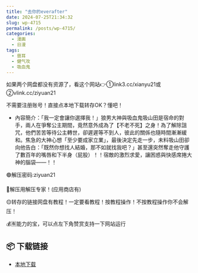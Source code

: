 ```yaml
---
title: "去你的everafter"
date: 2024-07-25T21:34:32
slug: wp-4715
permalink: /posts/wp-4715/
categories:
  - 漫画
  - 日漫
tags:
  - 兽耳
  - 健气攻
  - 吸血鬼
---
```


如果两个网盘都没有资源了，看这个网站👉①link3.cc/xianyu21或②vlink.cc/ziyuan21

不需要注册账号！直接点本地下载转存OK？懂吧！

*   內容簡介：「我一定會讓你選擇我！」狼男大神與吸血鬼吸山田是宿命的對手，兩人在爭奪公主期間，竟然意外成為了【不老不死】之身！為了解除詛咒，他們苦苦等待公主轉世，卻遲遲等不到人，彼此的關係也隨時間漸漸緩和。焦急的大神心想「至少要成家立業」，最後決定先走一步，未料吸山田卻向他告白：「既然你想找人結婚，那不如就找我吧？」甚至還突然奪走他守護了數百年的嘴唇和下半身（屁股）！！宿敵的激烈求愛，讓困惑與快感席捲大神的腦袋——！！

🟢解压密码:ziyuan21

🔵解压用解压专家！(应用商店有)

🟡转存的链接网盘有教程！一定要看教程！按教程操作！不按教程操作你不会解压！

💰🈶能力的宝，可以点左下角赞赏支持一下网站运行

## 📦 下载链接
- [本地下载](https://blziyuan21.com/pay-download/4715?key=1c3de57c0d&down_id=0)

